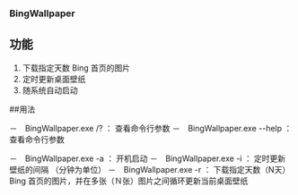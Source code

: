 ### BingWallpaper

## 功能
1. 下载指定天数 Bing 首页的图片
2. 定时更新桌面壁纸
3. 随系统自动启动

##用法


－　BingWallpaper.exe /? 		：	查看命令行参数
－　BingWallpaper.exe --help 	：	查看命令行参数

－　BingWallpaper.exe -a 		：	开机启动
－　BingWallpaper.exe -i 		：	定时更新壁纸的间隔 （分钟为单位）
－　BingWallpaper.exe -r 		：	下载指定天数（N天） Bing 首页的图片，并在多张（Ｎ张）图片之间循环更新当前桌面壁纸


